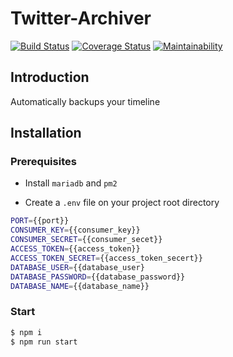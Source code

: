 # Twitter-Archiver

[![Build Status](https://travis-ci.org/sapphiredev/twitter-archiver.svg?branch=master)](https://travis-ci.org/sapphiredev/twitter-archiver)
[![Coverage Status](https://coveralls.io/repos/github/sapphiredev/twitter-archiver/badge.svg?branch=master)](https://coveralls.io/github/sapphiredev/twitter-archiver?branch=master)
[![Maintainability](https://api.codeclimate.com/v1/badges/c51cc69b1da4685e21e5/maintainability)](https://codeclimate.com/github/sapphiredev/twitter-archiver/maintainability)

## Introduction

Automatically backups your timeline

## Installation

### Prerequisites

* Install `mariadb` and `pm2`

* Create a `.env` file on your project root directory

```sh
PORT={{port}}
CONSUMER_KEY={{consumer_key}}
CONSUMER_SECRET={{consumer_secet}}
ACCESS_TOKEN={{access_token}}
ACCESS_TOKEN_SECRET={{access_token_secert}}
DATABASE_USER={{database_user}
DATABASE_PASSWORD={{database_password}}
DATABASE_NAME={{database_name}}
```

### Start

```sh
$ npm i
$ npm run start
```
